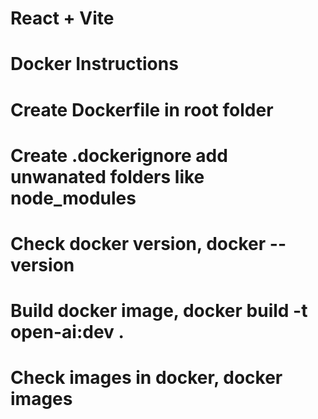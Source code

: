 # React + Vite

# Docker Instructions
# Create Dockerfile in root folder
# Create .dockerignore add unwanated folders like node_modules

# Check docker version, docker --version
# Build docker image, docker build -t open-ai:dev .
# Check images in docker, docker images
